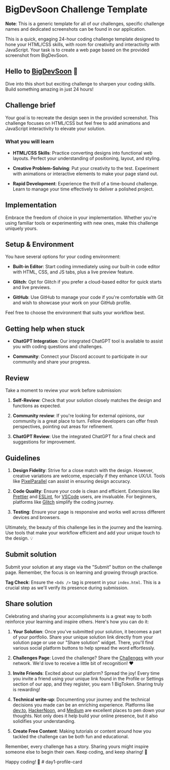 # BigDevSoon Challenge Template

**Note**: This is a generic template for all of our challenges, specific challenge names and dedicated screenshots can be found in our application.

This is a quick, engaging 24-hour coding challenge template designed to hone your HTML/CSS skills, with room for creativity and interactivity with JavaScript. Your task is to create a web page based on the provided screenshot from BigDevSoon.

## Hello to [BigDevSoon](https://bigdevsoon.me/) 👋

Dive into this short but exciting challenge to sharpen your coding skills. Build something amazing in just 24 hours!

## Challenge brief

Your goal is to recreate the design seen in the provided screenshot. This challenge focuses on HTML/CSS but feel free to add animations and JavaScript interactivity to elevate your solution.

### What you will learn

- **HTML/CSS Skills**: Practice converting designs into functional web layouts. Perfect your understanding of positioning, layout, and styling.

- **Creative Problem-Solving**: Put your creativity to the test. Experiment with animations or interactive elements to make your page stand out.

- **Rapid Development**: Experience the thrill of a time-bound challenge. Learn to manage your time effectively to deliver a polished project.

## Implementation

Embrace the freedom of choice in your implementation. Whether you're using familiar tools or experimenting with new ones, make this challenge uniquely yours.

## Setup & Environment

You have several options for your coding environment:

- **Built-in Editor**: Start coding immediately using our built-in code editor with HTML, CSS, and JS tabs, plus a live preview feature.

- **Glitch**: Opt for Glitch if you prefer a cloud-based editor for quick starts and live previews.

- **GitHub**: Use GitHub to manage your code if you're comfortable with Git and wish to showcase your work on your GitHub profile.

Feel free to choose the environment that suits your workflow best.

## Getting help when stuck

- **ChatGPT Integration**: Our integrated ChatGPT tool is available to assist you with coding questions and challenges.

- **Community**: Connect your Discord account to participate in our community and share your progress.

## Review

Take a moment to review your work before submission:

1. **Self-Review**: Check that your solution closely matches the design and functions as expected.

2. **Community review**: If you're looking for external opinions, our community is a great place to turn. Fellow developers can offer fresh perspectives, pointing out areas for refinement.

3. **ChatGPT Review**: Use the integrated ChatGPT for a final check and suggestions for improvement.

## Guidelines

1. **Design Fidelity**: Strive for a close match with the design. However, creative variations are welcome, especially if they enhance UX/UI. Tools like [PixelParallel](https://chrome.google.com/webstore/detail/pixelparallel-by-htmlburg/iffnoibnepbcloaaagchjonfplimpkob?hl=en) can assist in ensuring design accuracy.

2. **Code Quality**: Ensure your code is clean and efficient. Extensions like [Prettier](https://marketplace.visualstudio.com/items?itemName=esbenp.prettier-vscode) and [ESLint](https://marketplace.visualstudio.com/items?itemName=dbaeumer.vscode-eslint), for [VSCode](https://code.visualstudio.com/) users, are invaluable. For beginners, platforms like [Glitch](https://glitch.com/) simplify the coding journey.

3. **Testing**: Ensure your page is responsive and works well across different devices and browsers.

Ultimately, the beauty of this challenge lies in the journey and the learning. Use tools that make your workflow efficient and add your unique touch to the design. 💡

## Submit solution

Submit your solution at any stage via the "Submit" button on the challenge page. Remember, the focus is on learning and growing through practice.

**Tag Check**: Ensure the `<bds />` tag is present in your `index.html`. This is a crucial step as we'll verify its presence during submission.

## Share solution

Celebrating and sharing your accomplishments is a great way to both reinforce your learning and inspire others. Here's how you can do it:

1. **Your Solution**: Once you've submitted your solution, it becomes a part of your portfolio. Share your unique solution link directly from your solution page or use our "Share solution" widget. There, you'll find various social platform buttons to help spread the word effortlessly.

2. **Challenges Page**: Loved the challenge? Share the [Challenges](https://app.bigdevsoon.me/challenges) with your network. We'd love to receive a little bit of recognition! ❤️

3. **Invite Friends**: Excited about our platform? Spread the joy! Every time you invite a friend using your unique link found in the Profile or Settings section of our app, and they register, you earn 1 BigToken. Sharing truly is rewarding!

4. **Technical write-up**: Documenting your journey and the technical decisions you made can be an enriching experience. Platforms like [dev.to](https://dev.to/), [HackerNoon](https://hackernoon.com/), and [Medium](http://medium.com/) are excellent places to pen down your thoughts. Not only does it help build your online presence, but it also solidifies your understanding.

5. **Create Free Content**: Making tutorials or content around how you tackled the challenge can be both fun and educational.

Remember, every challenge has a story. Sharing yours might inspire someone else to begin their own. Keep coding, and keep sharing! 🌟

Happy coding! 🚀
#   d a y 1 - p r o f i l e - c a r d  
 